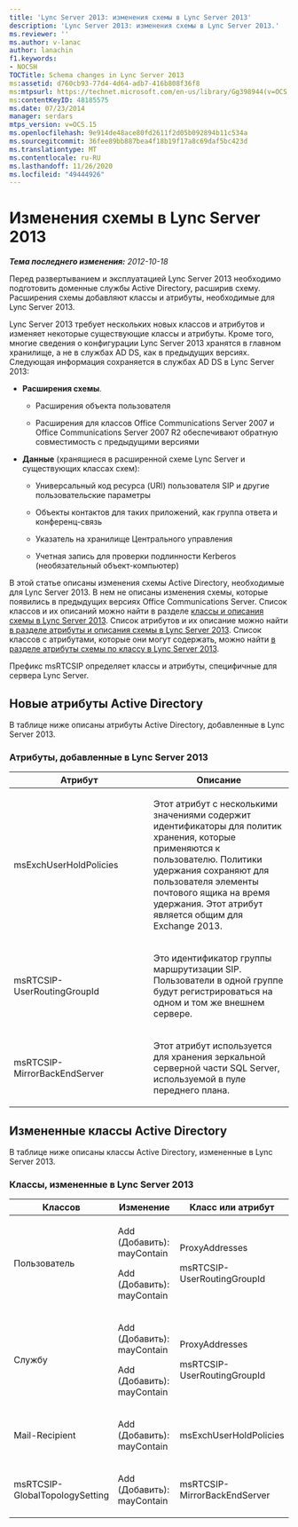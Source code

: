 ```yaml
---
title: 'Lync Server 2013: изменения схемы в Lync Server 2013'
description: 'Lync Server 2013: изменения схемы в Lync Server 2013.'
ms.reviewer: ''
ms.author: v-lanac
author: lanachin
f1.keywords:
- NOCSH
TOCTitle: Schema changes in Lync Server 2013
ms:assetid: d760cb93-77d4-4d64-adb7-416b808f36f8
ms:mtpsurl: https://technet.microsoft.com/en-us/library/Gg398944(v=OCS.15)
ms:contentKeyID: 48185575
ms.date: 07/23/2014
manager: serdars
mtps_version: v=OCS.15
ms.openlocfilehash: 9e914de48ace80fd2611f2d05b092894b11c534a
ms.sourcegitcommit: 36fee89bb887bea4f18b19f17a8c69daf5bc423d
ms.translationtype: MT
ms.contentlocale: ru-RU
ms.lasthandoff: 11/26/2020
ms.locfileid: "49444926"
---
```

# <a name="schema-changes-in-lync-server-2013"></a>Изменения схемы в Lync Server 2013

<div data-xmlns="http://www.w3.org/1999/xhtml">

<div class="topic" data-xmlns="http://www.w3.org/1999/xhtml" data-msxsl="urn:schemas-microsoft-com:xslt" data-cs="https://msdn.microsoft.com/">

<div data-asp="https://msdn2.microsoft.com/asp">



</div>

<div id="mainSection">

<div id="mainBody">

<span> </span>

_**Тема последнего изменения:** 2012-10-18_

Перед развертыванием и эксплуатацией Lync Server 2013 необходимо подготовить доменные службы Active Directory, расширив схему. Расширения схемы добавляют классы и атрибуты, необходимые для Lync Server 2013.

Lync Server 2013 требует нескольких новых классов и атрибутов и изменяет некоторые существующие классы и атрибуты. Кроме того, многие сведения о конфигурации Lync Server 2013 хранятся в главном хранилище, а не в службах AD DS, как в предыдущих версиях. Следующая информация сохраняется в службах AD DS в Lync Server 2013:

  - **Расширения схемы**.
    
      - Расширения объекта пользователя
    
      - Расширения для классов Office Communications Server 2007 и Office Communications Server 2007 R2 обеспечивают обратную совместимость с предыдущими версиями

<!-- end list -->

  - **Данные** (хранящиеся в расширенной схеме Lync Server и существующих классах схем):
    
      - Универсальный код ресурса (URI) пользователя SIP и другие пользовательские параметры
    
      - Объекты контактов для таких приложений, как группа ответа и конференц-связь
    
      - Указатель на хранилище Центрального управления
    
      - Учетная запись для проверки подлинности Kerberos (необязательный объект-компьютер)

В этой статье описаны изменения схемы Active Directory, необходимые для Lync Server 2013. В нем не описаны изменения схемы, которые появились в предыдущих версиях Office Communications Server. Список классов и их описаний можно найти в разделе [классы и описания схемы в Lync Server 2013](lync-server-2013-schema-classes-and-descriptions.md). Список атрибутов и их описание можно найти [в разделе атрибуты и описания схемы в Lync Server 2013](lync-server-2013-schema-attributes-and-descriptions.md). Список классов с атрибутами, которые они могут содержать, можно найти [в разделе атрибуты схемы по классу в Lync Server 2013](lync-server-2013-schema-attributes-by-class.md).

Префикс msRTCSIP определяет классы и атрибуты, специфичные для сервера Lync Server.

<div>

## <a name="new-active-directory-attributes"></a>Новые атрибуты Active Directory

В таблице ниже описаны атрибуты Active Directory, добавленные в Lync Server 2013.

### <a name="attributes-added-by-lync-server-2013"></a>Атрибуты, добавленные в Lync Server 2013

<table>
<colgroup>
<col style="width: 50%" />
<col style="width: 50%" />
</colgroup>
<thead>
<tr class="header">
<th>Атрибут</th>
<th>Описание</th>
</tr>
</thead>
<tbody>
<tr class="odd">
<td><p>msExchUserHoldPolicies</p></td>
<td><p>Этот атрибут с несколькими значениями содержит идентификаторы для политик хранения, которые применяются к пользователю. Политики удержания сохраняют для пользователя элементы почтового ящика на время удержания. Этот атрибут является общим для Exchange 2013.</p></td>
</tr>
<tr class="even">
<td><p>msRTCSIP-UserRoutingGroupId</p></td>
<td><p>Это идентификатор группы маршрутизации SIP. Пользователи в одной группе будут регистрироваться на одном и том же внешнем сервере.</p></td>
</tr>
<tr class="odd">
<td><p>msRTCSIP-MirrorBackEndServer</p></td>
<td><p>Этот атрибут используется для хранения зеркальной серверной части SQL Server, используемой в пуле переднего плана.</p></td>
</tr>
</tbody>
</table>


</div>

<div>

## <a name="modified-active-directory-classes"></a>Измененные классы Active Directory

В таблице ниже описаны классы Active Directory, измененные в Lync Server 2013.

### <a name="classes-modified-by-lync-server-2013"></a>Классы, измененные в Lync Server 2013

<table>
<colgroup>
<col style="width: 33%" />
<col style="width: 33%" />
<col style="width: 33%" />
</colgroup>
<thead>
<tr class="header">
<th>Классов</th>
<th>Изменение</th>
<th>Класс или атрибут</th>
</tr>
</thead>
<tbody>
<tr class="odd">
<td><p>Пользователь</p></td>
<td><p>Add (Добавить): mayContain</p>
<p>Add (Добавить): mayContain</p></td>
<td><p>ProxyAddresses</p>
<p>msRTCSIP-UserRoutingGroupId</p></td>
</tr>
<tr class="even">
<td><p>Службу</p></td>
<td><p>Add (Добавить): mayContain</p>
<p>Add (Добавить): mayContain</p></td>
<td><p>ProxyAddresses</p>
<p>msRTCSIP-UserRoutingGroupId</p></td>
</tr>
<tr class="odd">
<td><p>Mail-Recipient</p></td>
<td><p>Add (Добавить): mayContain</p></td>
<td><p>msExchUserHoldPolicies</p></td>
</tr>
<tr class="even">
<td><p>msRTCSIP-GlobalTopologySetting</p></td>
<td><p>Add (Добавить): mayContain</p></td>
<td><p>msRTCSIP-MirrorBackEndServer</p></td>
</tr>
</tbody>
</table>


</div>

</div>

<span> </span>

</div>

</div>

</div>

